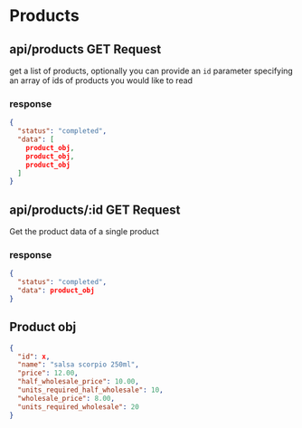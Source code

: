 # Products

## api/products **GET Request**
get a list of products, optionally you can provide an `id` parameter
specifying an array of ids of products you would like to read

### **response**
```json
{
  "status": "completed",
  "data": [
    product_obj,
    product_obj,
    product_obj
  ]
}
```

## api/products/:id **GET Request**
Get the product data of a single product

### **response**
```json
{
  "status": "completed",
  "data": product_obj
}
```

## Product obj
```json
{
  "id": x,
  "name": "salsa scorpio 250ml",
  "price": 12.00,
  "half_wholesale_price": 10.00,
  "units_required_half_wholesale": 10,
  "wholesale_price": 8.00,
  "units_required_wholesale": 20
}
```
